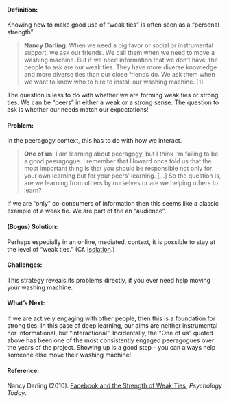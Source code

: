 ---
---
#### Definition:

Knowing how to make good use of “weak ties” is often seen as a “personal
strength”.

> **Nancy Darling**: When we need a big favor or social or instrumental
> support, we ask our friends. We call them when we need to move a
> washing machine. But if we need information that we don’t have, the
> people to ask are our weak ties. They have more diverse knowledge and
> more diverse ties than our close friends do. We ask them when we want
> to know who to hire to install our washing machine.
> <span>[</span>1<span>]</span>

The question is less to do with whether we are forming weak ties or
strong ties. We can be “peers” in either a weak or a strong sense. The
question to ask is whether our needs match our expectations!

#### Problem:

In the peeragogy context, this has to do with how we interact.

> **One of us**: I am learning about peeragogy, but I think I’m failing
> to be a good peeragogue. I remember that Howard once told us that the
> most important thing is that you should be responsible not only for
> your own learning but for your peers’ learning.
> <span>[</span>…<span>]</span> So the question is, are we learning from
> others by ourselves or are we helping others to learn?

If we are “only” co-consumers of information then this seems like a
classic example of a weak tie. We are part of the an “audience”.

#### (Bogus) Solution:

Perhaps especially in an online, mediated, context, it is possible to
stay at the level of “weak ties.” (Cf.
[Isolation](http://peeragogy.org/antipatterns/isolation/).)

#### Challenges:

This strategy reveals its problems directly, if you ever need help
moving your washing machine.

#### What’s Next:

If we are actively engaging with other people, then this is a foundation
for strong ties. In this case of deep learning, our aims are neither
instrumental nor informational, but “interactional”. Incidentally, the
“One of us” quoted above has been one of the most consistently engaged
peeragogues over the years of the project. Showing up is a good step –
you can always help someone else move their washing machine!

#### Reference:

Nancy Darling (2010). [Facebook and the Strength of Weak
Ties](http://www.psychologytoday.com/blog/thinking-about-kids/201005/facebook-and-the-strength-weak-ties),
*Psychology Today*.


